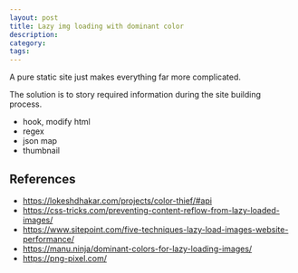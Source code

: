 ```yaml
---
layout: post
title: Lazy img loading with dominant color
description: 
category: 
tags: 
---
```


 
A pure static site just makes everything far more complicated.  

The solution is to story required information during the site building process. 

- hook, modify html
- regex
- json map
- thumbnail

## References
- https://lokeshdhakar.com/projects/color-thief/#api
- https://css-tricks.com/preventing-content-reflow-from-lazy-loaded-images/
- https://www.sitepoint.com/five-techniques-lazy-load-images-website-performance/
- https://manu.ninja/dominant-colors-for-lazy-loading-images/
- https://png-pixel.com/